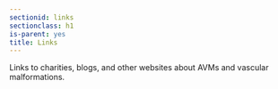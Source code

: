 ```yaml
---
sectionid: links
sectionclass: h1
is-parent: yes
title: Links
---
```

Links to charities, blogs, and other websites about AVMs and vascular malformations.
